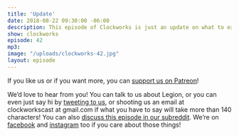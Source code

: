 ```yaml
---
title: 'Update'
date: 2018-08-22 09:30:00 -06:00
description: This episode of Clockworks is just an update on what to expect from Clockworks in the next little while. We're still here, and we'll be back in your ears soon!
show: clockworks
episode: 42
mp3:
image: "/uploads/clockworks-42.jpg"
layout: episode
---
```


If you like us or if you want more, you can [support us on Patreon](https://www.patreon.com/clockworkscast)! 

We’d love to hear from you! You can talk to us about Legion, or you can even just say hi by [tweeting to us](http://www.twitter.com/clockworkscast), or shooting us an email at clockworkscast at gmail.com if what you have to say will take more than 140 characters! You can also [discuss this episode in our subreddit](https://www.reddit.com/r/Goodstuff_fm/). We’re on [facebook](http://facebook.com/clockworkscast) and [instagram](https://www.instagram.com/clockworkscast) too if you care about those things!
